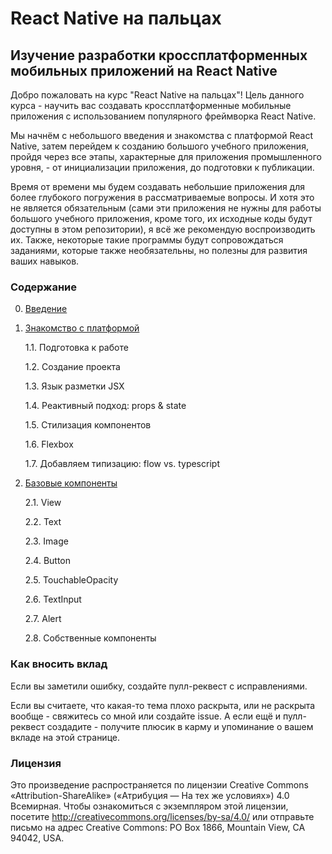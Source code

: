 # React Native на пальцах

## Изучение разработки кроссплатформенных мобильных приложений на React Native

Добро пожаловать на курс "React Native на пальцах"! Цель данного курса - научить вас создавать кроссплатформенные мобильные приложения с использованием популярного фреймворка React Native.

Мы начнём с небольшого введения и знакомства с платформой React Native, затем перейдем к созданию большого учебного приложения, пройдя через все этапы, характерные для приложения промышленного уровня, - от инициализации приложения, до подготовки к публикации.

Время от времени мы будем создавать небольшие приложения для более глубокого погружения в рассматриваемые вопросы. И хотя это не является обязательным (сами эти приложения не нужны для работы большого учебного приложения, кроме того, их исходные коды будут доступны в этом репозитории), я всё же рекомендую воспроизводить их. Также, некоторые такие программы будут сопровождаться заданиями, которые также необязательны, но полезны для развития ваших навыков.

### Содержание

0. [Введение](./intro.md)
1. [Знакомство с платформой](./chapter_1.md)

    1.1. Подготовка к работе
    
    1.2. Создание проекта
    
    1.3. Язык разметки JSX
    
    1.4. Реактивный подход: props & state
    
    1.5. Стилизация компонентов
    
    1.6. Flexbox
    
    1.7. Добавляем типизацию: flow vs. typescript
    
2. [Базовые компоненты](./chapter_2.md)

    2.1. View
    
    2.2. Text
    
    2.3. Image
    
    2.4. Button
    
    2.5. TouchableOpacity
    
    2.6. TextInput
    
    2.7. Alert
    
    2.8. Собственные компоненты

### Как вносить вклад

Если вы заметили ошибку, создайте пулл-реквест с исправлениями.

Если вы считаете, что какая-то тема плохо раскрыта, или не раскрыта вообще - свяжитесь со мной или создайте issue. А если ещё и пулл-реквест создадите - получите плюсик в карму и упоминание о вашем вкладе на этой странице.

### Лицензия

Это произведение распространяется по лицензии Creative Commons «Attribution-ShareAlike» («Атрибуция — На тех же условиях») 4.0 Всемирная. Чтобы ознакомиться с экземпляром этой лицензии, посетите http://creativecommons.org/licenses/by-sa/4.0/ или отправьте письмо на адрес Creative Commons: PO Box 1866, Mountain View, CA 94042, USA.

